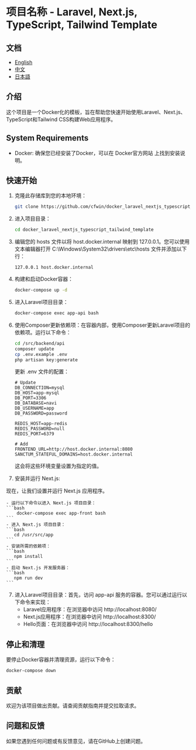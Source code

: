 # 项目名称 - Laravel, Next.js, TypeScript, Tailwind Template

## 文档
- [English](/README.md)
- [中文](/docs/ZH.md)
- [日本語](/docs/JA.md)

## 介绍
这个项目是一个Docker化的模板，旨在帮助您快速开始使用Laravel、Next.js、TypeScript和Tailwind CSS构建Web应用程序。

## System Requirements
- Docker: 确保您已经安装了Docker，可以在 Docker官方网站 上找到安装说明。

## 快速开始
1. 克隆此存储库到您的本地环境：
   ```bash
   git clone https://github.com/cfwin/docker_laravel_nextjs_typescript_tailwind_template.git
   ```
2. 进入项目目录：
   ```bash
   cd docker_laravel_nextjs_typescript_tailwind_template
   ```
3. 编辑您的 hosts 文件以将 host.docker.internal 映射到 127.0.0.1。您可以使用文本编辑器打开 C:\Windows\System32\drivers\etc\hosts 文件并添加以下行：
   ```plaintext
   127.0.0.1 host.docker.internal
   ```
4. 构建和启动Docker容器：
   ```bash
   docker-compose up -d
   ```
5. 进入Laravel项目目录：
   ```bash
   docker-compose exec app-api bash
   ```
6. 使用Composer更新依赖项：在容器内部，使用Composer更新Laravel项目的依赖项。运行以下命令：
   ```bash
   cd /src/backend/api
   composer update
   cp .env.example .env
   php artisan key:generate
   ```
   更新 .env 文件的配置：
   ```plaintext
   # Update
   DB_CONNECTION=mysql
   DB_HOST=app-mysql
   DB_PORT=3306
   DB_DATABASE=navi
   DB_USERNAME=app
   DB_PASSWORD=password
   
   REDIS_HOST=app-redis
   REDIS_PASSWORD=null
   REDIS_PORT=6379
   
   # Add
   FRONTEND_URL=http://host.docker.internal:8080
   SANCTUM_STATEFUL_DOMAINS=host.docker.internal
   ```
   这会将这些环境变量设置为指定的值。
   
7. 安装并运行 Next.js:

现在，让我们设置并运行 Next.js 应用程序。

	- 运行以下命令以进入 Next.js 项目目录：
	```bash
		docker-compose exec app-front bash
	```
	- 进入 Next.js 项目目录：
	```bash
	   cd /usr/src/app
	```
	- 安装所需的依赖项：
	```bash
	   npm install
	```
	- 启动 Next.js 开发服务器：
	```bash
	   npm run dev
	```

7. 进入Laravel项目目录：首先，访问 app-api 服务的容器。您可以通过运行以下命令来实现：
    - Laravel应用程序：在浏览器中访问 http://localhost:8080/
    - Next.js应用程序：在浏览器中访问 http://localhost:8300/
    - Hello页面：在浏览器中访问 http://localhost:8300/hello

## 停止和清理

要停止Docker容器并清理资源，运行以下命令：
   ```bash
   docker-compose down
   ```
## 贡献

欢迎为该项目做出贡献。请查阅贡献指南并提交拉取请求。

## 问题和反馈

如果您遇到任何问题或有反馈意见，请在GitHub上创建问题。

